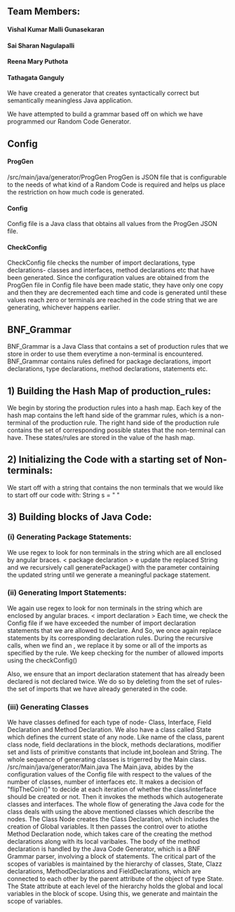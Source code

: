 ## Team Members: ##
#### Vishal Kumar Malli Gunasekaran ####
#### Sai Sharan Nagulapalli ####
#### Reena Mary Puthota ####
#### Tathagata Ganguly ####

We have created a generator that creates syntactically correct but semantically meaningless Java application.
 
We have attempted to build a grammar based off on which we have programmed our Random Code Generator.

## Config ##
 
#### ProgGen ####

/src/main/java/generator/ProgGen
ProgGen is JSON file that is configurable to the needs of what kind of a Random Code is required and helps us place the restriction on how much code is generated.

#### Config  ####
Config file is a Java class that obtains all values from the ProgGen JSON file.

#### CheckConfig ####
CheckConfig file checks the number of import declarations, type declarations- classes and interfaces, method declarations etc that have been generated. Since the configuration values are obtained from the ProgGen file in Config file have been made static, they have only one copy and then they are decremented each time and code is generated until these values reach zero or terminals are reached in the code string that we are generating, whichever happens earlier.

## BNF_Grammar ##
BNF_Grammar is a Java Class that contains a set of production rules that we store in order to use them everytime a non-terminal is encountered. 
BNF_Grammar contains rules defined for package declarations, import declarations, type declarations, method declarations, statements etc.

## 1) Building the Hash Map of production_rules: ##
We begin by storing the production rules into a hash map.
Each key of the hash map contains the left hand side of the grammar rules, which is a non-terminal of the production rule.
The right hand side of the production rule contains the set of corresponding possible states that the non-terminal can have.
These states/rules are stored in the value of the hash map.

## 2) Initializing the Code with a starting set of Non-terminals: ##
We start off with a string that contains the non terminals that we would like to start off our code with:
String s = "<package declaration> <import declarations>  <type declarations> "

## 3) Building blocks of Java Code: ##
### (i) Generating Package Statements: ###
We use regex to look for non terminals in the string which are all enclosed by angular braces.
 < package declaration >
e update the replaced String and we recursively call generatePackage() with the parameter containing the updated string until we generate a meaningful package statement.

### (ii) Generating Import Statements: ###
 We again use regex to look for non terminals in the string which are enclosed by angular braces.
 < import declaration >
Each time, we check the Config file if we have exceeded the number of import declaration statements that we are allowed to declare. And 
So, we once again replace <import declaration> statements by its corresponding declaration rules. 
During the recursive calls, when we find an <import identifier>, we replace it by some or all of the imports as specified by the <import identifier> rule.
We keep checking for the number of allowed imports using the checkConfig()

Also, we ensure that an import declaration statement that has already been declared is not declared twice. We do so by deleting from the set of rules-
the set of imports that we have already generated in the code.

### (iii) Generating Classes ###
We have classes defined for each type of node- Class, Interface, Field Declaration and Method Declaration.
We also have a class called State which defines the current state of any node.
Like name of the class, parent class node, field declarations in the block, methods declarations, modifier set and lists of primitive constants
that include int,boolean and String.
The whole sequence of generating classes is trigerred by the Main class.
/src/main/java/generator/Main.java
The Main.java, abides by the configuration values of the Config file with respect to the values of the number of classes, number of interfaces etc.
It makes a decision of "flipTheCoin()" to decide at each iteration of whether the class/interface should be created or not.
Then it invokes the methods which autogenerate classes and interfaces.
The whole flow of generating the Java code for the class deals with using the above mentioned classes which describe the nodes. 
The Class Node creates the Class Declaration, which includes the creation of Global variables. It then passes the control over to atiothe Method
Declaration node, which takes care of the creating the method declarations along with its local varibales.
The body of the method declaration is handled by the Java Code Generator, which is a BNF Grammar parser, involving a block of statements.
The critical part of the scopes of variables is maintained by the hierarchy of classes, State, Clazz declarations, MethodDeclarations and FieldDeclarations, 
which are connected to each other by the parent attribute of the object of type State.
The State attribute at each level of the hierarchy holds the global and local variables in the block of scope.
Using this, we generate and maintain the scope of variables.
